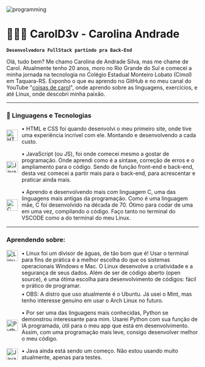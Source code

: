 ![programming](./gig.gif)

# 👩🏾‍💻 CarolD3v - Carolina Andrade

**`Desenvolvedora FullStack partindo pra Back-End`**

Olá, tudo bem? Me chamo Carolina de Andrade Silva, mas me chame de Carol. Atualmente tenho 20 anos, moro no Rio Grande do Sul e comecei a minha jornada na tecnologia no Colégio Estadual Monteiro Lobato (Cimol) em Taquara-RS. Exponho o que eu aprendo no GitHub e no meu canal do YouTube "[coisas de carol](https://www.youtube.com/@coisaasdecarol)", onde aprendo sobre as linguagens, exercícios, e até Linux, onde descobri minha paixão.

---

### 🤖 Linguagens e Tecnologias

<div style="display: flex; align-items: center; margin-bottom: 15px;">
  <img
    alt="HTML"
    title="HTML"
    width="30px"
    style="margin-right: 10px;"
    src="https://cdn.jsdelivr.net/gh/devicons/devicon@latest/icons/html5/html5-original.svg"
  />
  <p style="margin: 0;">• HTML e CSS foi quando desenvolvi o meu primeiro site, onde tive uma experiência incrível com ele. Montando e desenvolvendo a cada custo.</p>
</div>

<div style="display: flex; align-items: center; margin-bottom: 15px;">
  <img
    alt="JavaScript"
    title="JavaScript"
    width="30px"
    style="margin-right: 10px;"
    src="https://cdn.jsdelivr.net/gh/devicons/devicon@latest/icons/javascript/javascript-original.svg"
  />
  <p style="margin: 0;">• JavaScript (ou JS), foi onde comecei mesmo a gostar de programação. Onde aprendi como é a sintaxe, correção de erros e o ampliamento para o código. Sendo de função front-end e back-end, desta vez comecei a partir mais para o back-end, para acrescentar e praticar ainda mais.</p>
</div>

<div style="display: flex; align-items: center; margin-bottom: 15px;">
  <img
    alt="C"
    title="C"
    width="30px"
    style="margin-right: 10px;"
    src="https://cdn.jsdelivr.net/gh/devicons/devicon@latest/icons/c/c-original.svg"
  />
  <p style="margin: 0;">• Aprendo e desenvolvendo mais com linguagem C, uma das linguagens mais antigas da programação. Como é uma linguagem mãe, C foi desenvolvido na década de 70. Ótimo para codar de uma em uma vez, compilando o código. Faço tanto no terminal do VSCODE como a do terminal do meu Linux.</p>
</div>

---

### Aprendendo sobre:

<div style="display: flex; align-items: flex-start; margin-bottom: 15px;">
  <img
    alt="Linux"
    title="Linux"
    width="30px"
    style="margin-right: 10px;"
    src="https://cdn.jsdelivr.net/gh/devicons/devicon@latest/icons/linux/linux-original.svg"
  />
  <div>
    <p style="margin: 0;">• Linux foi um divisor de águas, de tão bom que é! Usar o terminal para fins de prática é a melhor escolha do que os sistemas operacionais Windows e Mac. O Linux desenvolve a criatividade e a segurança de seus dados. Além de ser de código aberto (open source), é uma ótima escolha para desenvolvimento de códigos: fácil e prático de programar.</p>
    <p style="margin-top: 5px; margin-bottom: 0;">• OBS: A distro que uso atualmente é o Ubuntu. Já usei o Mint, mas tenho interesse genuíno em usar o Arch Linux no futuro.</p>
  </div>
</div>

<div style="display: flex; align-items: center; margin-bottom: 15px;">
  <img
    alt="Python"
    title="Python"
    width="30px"
    style="margin-right: 10px;"
    src="https://cdn.jsdelivr.net/gh/devicons/devicon@latest/icons/python/python-original.svg"
  />
  <p style="margin: 0;">• Por ser uma das linguagens mais conhecidas, Python se demonstrou interessante para mim. Usarei Python com sua função de IA programada, útil para o meu app que está em desenvolvimento. Assim, com uma programação mais leve, consigo desenvolver melhor o meu código.</p>
</div>

<div style="display: flex; align-items: center; margin-bottom: 15px;">
  <img
    alt="Java"
    title="Java"
    width="30px"
    style="margin-right: 10px;"
    src="https://cdn.jsdelivr.net/gh/devicons/devicon@latest/icons/java/java-original.svg"
  />
  <p style="margin: 0;">• Java ainda está sendo um começo. Não estou usando muito atualmente, apenas para testes.</p>
</div>
